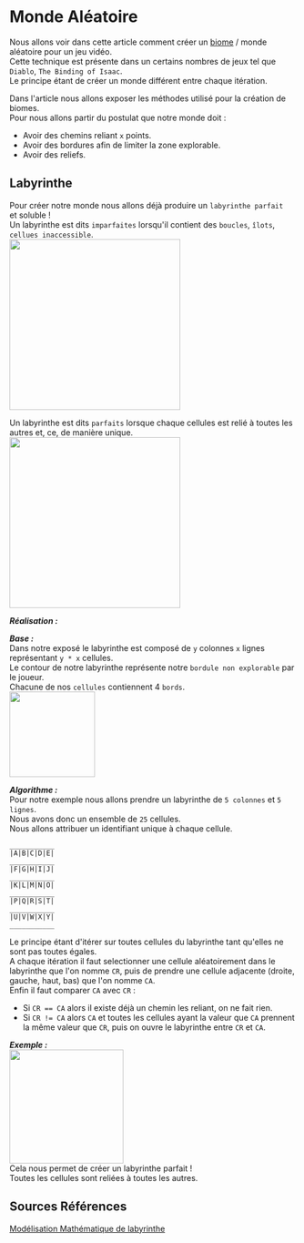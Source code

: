 # Monde Aléatoire

Nous allons voir dans cette article comment créer un [biome](https://fr.wikipedia.org/wiki/Biome) / monde aléatoire pour un jeu vidéo.<br>
Cette technique est présente dans un certains nombres de jeux tel que `Diablo`, `The Binding of Isaac`.<br>
Le principe étant de créer un monde différent entre chaque itération.<br>

Dans l'article nous allons exposer les méthodes utilisé pour la création de biomes. <br>
Pour nous allons partir du postulat que notre monde doit :
* Avoir des chemins reliant `x` points.
* Avoir des bordures afin de limiter la zone explorable.
* Avoir des reliefs.

## Labyrinthe

Pour créer notre monde nous allons déjà produire un `labyrinthe parfait ` et soluble !<br>
Un labyrinthe est dits `imparfaites` lorsqu'il contient des `boucles`, `îlots`, `cellues inaccessible`.<br>
<img src="https://upload.wikimedia.org/wikipedia/commons/b/ba/Yl_maze.5.png" width=300/>

Un labyrinthe est dits `parfaits` lorsque chaque cellules est relié à toutes les autres et, ce, de manière unique.<br>
<img src="https://upload.wikimedia.org/wikipedia/commons/2/26/Yl_maze.3.png?uselang=fr" width=300.>
<br>

***Réalisation :***

***Base :***
<br>
Dans notre exposé le labyrinthe est composé de `y` colonnes `x` lignes représentant `y * x` cellules. <br>
Le contour de notre labyrinthe représente notre `bordule non explorable` par le joueur. <br>
Chacune de nos `cellules` contiennent 4 `bords`. <br>
<img src="https://upload.wikimedia.org/wikipedia/commons/a/a5/Yl_maze.cell.png" width=150/> <br>

***Algorithme :***
<br>
Pour notre exemple nous allons prendre un labyrinthe de `5 colonnes` et `5 lignes`. <br>
Nous avons donc un ensemble de `25` cellules. <br>
Nous allons attribuer un identifiant unique à chaque cellule. <br>
```
___________
|A|B|C|D|E|
___________
|F|G|H|I|J|
___________
|K|L|M|N|O|
___________
|P|Q|R|S|T|
___________
|U|V|W|X|Y|
___________
```
Le principe étant d'itérer sur toutes cellules du labyrinthe tant qu'elles ne sont pas toutes égales. <br>
A chaque itération il faut selectionner une cellule aléatoirement dans le labyrinthe que l'on nomme `CR`,
puis de prendre une cellule adjacente (droite, gauche, haut, bas) que l'on nomme `CA`.<br>
Enfin il faut comparer `CA` avec `CR` :
* Si `CR == CA` alors il existe déjà un chemin les reliant, on ne fait rien.
* Si `CR != CA` alors `CA` et toutes les cellules ayant la valeur que `CA` prennent la même valeur que `CR`, puis on ouvre
  le labyrinthe entre `CR` et `CA`.
    
***Exemple :***
<br>
<img src="https://upload.wikimedia.org/wikipedia/commons/6/69/Yl_maze_ani_algo1.gif?uselang=fr" width=200>
<br>
Cela nous permet de créer un labyrinthe parfait ! <br>
Toutes les cellules sont reliées à toutes les autres. <br>


## Sources Références
[Modélisation Mathématique de labyrinthe](https://fr.wikipedia.org/wiki/Mod%C3%A9lisation_math%C3%A9matique_de_labyrinthe)
